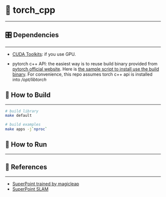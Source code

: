 # 📝 torch_cpp

---

## 🎛 Dependencies

---

- [CUDA Toolkits](https://developer.nvidia.com/cuda-toolkit): if you use GPU.

- pytorch c++ API: the easiest way is to reuse build binary provided from [pytorch official website](https://pytorch.org/get-started/locally/). Here is [the sample script to install use the build binary](https://github.com/xmba15/dockerfiles/tree/master/torch_cpp/scripts). For convenience, this repo assumes torch c++ api is installed into _/opt/libtorch_

## 🔨 How to Build

---

```bash
# build library
make default

# build examples
make apps -j`nproc`
```

## :running: How to Run

---

## :gem: References

---

- [SuperPoint trained by magicleap](https://github.com/magicleap/SuperPointPretrainedNetwork)
- [SuperPoint SLAM](https://github.com/KinglittleQ/SuperPoint_SLAM)
